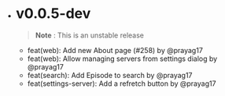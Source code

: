 - # v0.0.5-dev
    > **Note** : This is an unstable release
    - feat(web): Add new About page (#258) by @prayag17
    - feat(web): Allow managing servers from settings dialog by @prayag17
    - feat(search): Add Episode to search by @prayag17
    - feat(settings-server): Add a refretch button by @prayag17